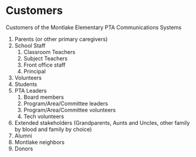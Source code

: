# Customers
Customers of the Montlake Elementary PTA Communications Systems

1. Parents (or other primary caregivers)
2. School Staff
   1. Classroom Teachers
   2. Subject Teachers
   3. Front office staff
   4. Principal
3. Volunteers
4. Students
5. PTA Leaders
   1. Board members
   2. Program/Area/Committee leaders
   3. Program/Area/Committee volunteers
   4. Tech volunteers
6. Extended stakeholders (Grandparents, Aunts and Uncles, other family by blood and family by choice) 
7. Alumni
8. Montlake neighbors
9. Donors
